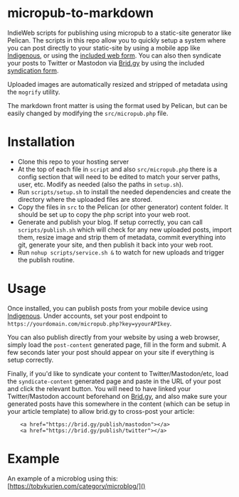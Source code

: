 # micropub-to-markdown

IndieWeb scripts for publishing using micropub to a static-site generator like Pelican. The scripts in this repo allow you to quickly setup a system where you can post directly to your static-site by using a mobile app like [Indigenous](https://indieweb.org/indigenous), or using the [included web form](src/post-content.md). You can also then syndicate your posts to Twitter or Mastodon via [Brid.gy](https://brid.gy) by using the included [syndication form](src/syndicate-content.md).

Uploaded images are automatically resized and stripped of metadata using the `mogrify` utility.

The markdown front matter is using the format used by Pelican, but can be easily changed by modifying the `src/micropub.php` file.

# Installation

- Clone this repo to your hosting server
- At the top of each file in `script` and also `src/micropub.php` there is a config section that will need to be edited to match your server paths, user, etc. Modify as needed (also the paths in `setup.sh`).
- Run `scripts/setup.sh` to install the needed dependencies and create the directory where the uploaded files are stored.
- Copy the files in `src` to the Pelican (or other generator) content folder. It should be set up to copy the php script into your web root.
- Generate and publish your blog. If setup correctly, you can call `scripts/publish.sh` which will check for any new uploaded posts, import them, resize image and strip them of metadata, commit everything into git, generate your site, and then publish it back into your web root.
- Run `nohup scripts/service.sh &` to watch for new uploads and trigger the publish routine.

# Usage

Once installed, you can publish posts from your mobile device using [Indigenous](https://indieweb.org/indigenous). Under accounts, set your post endpoint to `https://yourdomain.com/micropub.php?key=yyourAPIkey`.

You can also publish directly from your website by using a web browser, simply load the `post-content` generated page, fill in the form and submit. A few seconds later your post should appear on your site if everything is setup correctly.

Finally, if you'd like to syndicate your content to Twitter/Mastodon/etc, load the `syndicate-content` generated page and paste in the URL of your post and click the relevant button. You will need to have linked your Twitter/Mastodon account beforehand on [Brid.gy](https://brid.gy), and also make sure your generated posts have this somewhere in the content (which can be setup in your article template) to allow brid.gy to cross-post your article:

```
    <a href="https://brid.gy/publish/mastodon"></a>
    <a href="https://brid.gy/publish/twitter"></a>
```

# Example

An example of a microblog using this: [https://tobykurien.com/category/microblog/]()